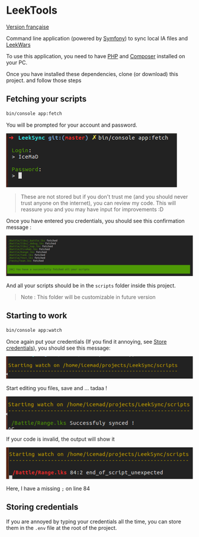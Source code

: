 LeekTools
========

[Version française](README.fr.md)

Command line application (powered by [Symfony](https://symfony.com/)) to sync local IA files and [LeekWars](http://leekwars.com)

To use this application, you need to have [PHP](http://php.net/) and [Composer](https://getcomposer.org/doc/00-intro.md) installed on your PC.

Once you have installed these dependencies, clone (or download) this project. and follow those steps

## Fetching your scripts

```bash
bin/console app:fetch
```

You will be prompted for your account and password. 

![Prompt preview](./doc/password.png)

> These are not stored but if you don't trust me (and you should never trust anyone on the internet), you can review my code. 
> This will reassure you and you may have input for improvements :D

Once you have entered you credentials, you should see this confirmation message :

![Fetch success preview](./doc/fetch-success.png)

And all your scripts should be in the `scripts` folder inside this project.

> Note : This folder will be customizable in future version

## Starting to work

```bash
bin/console app:watch
```

Once again put your credentials (If you find it annoying, see [Store credentials](#store-credentials)), you should see this message: 

![Watch start preview](./doc/watch-start.png)

Start editing you files, save and ... tadaa !

![Sync success preview](./doc/sync-success.png)

If your code is invalid, the output will show it

![Sync failure preview](./doc/sync-failure.png)

Here, I have a missing `;` on line 84

## Storing credentials

If you are annoyed by typing your credentials all the time, you can store them in the `.env` file at the root of the project.
